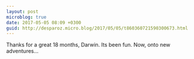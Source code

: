 ```yaml
---
layout: post
microblog: true
date: 2017-05-05 08:09 +0300
guid: http://desparoz.micro.blog/2017/05/05/t860360721590300673.html
---
```

Thanks for a great 18 months, Darwin. Its been fun. Now, onto new adventures…
